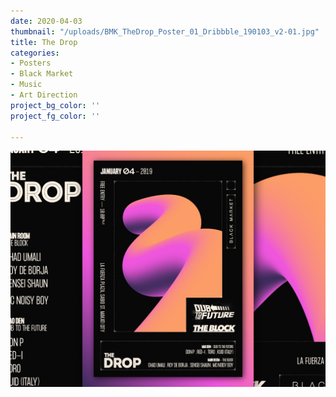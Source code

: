 ```yaml
---
date: 2020-04-03
thumbnail: "/uploads/BMK_TheDrop_Poster_01_Dribbble_190103_v2-01.jpg"
title: The Drop
categories:
- Posters
- Black Market
- Music
- Art Direction
project_bg_color: ''
project_fg_color: ''

---
```


![](/uploads/BMK_TheDrop_Poster_01_Dribbble_190103_v2-01.jpg)